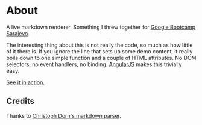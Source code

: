 # About

A live markdown renderer. Something I threw together for [Google Bootcamp Sarajevo][gbs].

The interesting thing about this is not really the code, so much as how little of it there is. If you ignore the line that sets up some demo content, it really boils down to one simple function and a couple of HTML attributes. No DOM selectors, no event handlers, no binding. [AngularJS][ang] makes this trivially easy.

[See it in action][live].

## Credits

Thanks to [Christoph Dorn's markdown parser][markdown].

[gbs]: http://krisajenkins.github.com/GoogleBootcampSlides2012
[ang]: http://www.angularjs.org/
[live]: http://krisajenkins.github.com/LiveMarkdown/
[markdown]: https://github.com/cadorn/markdown-js.git
